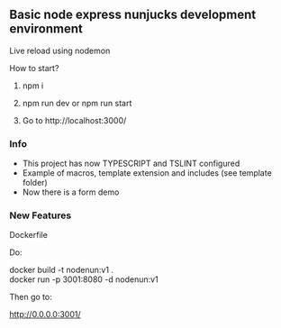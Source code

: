 
## Basic node express nunjucks development environment

Live reload using nodemon

How to start? 
1. npm i 

2. npm run dev or npm run start

3. Go to http://localhost:3000/

### Info
- This project has now TYPESCRIPT and TSLINT configured
- Example of macros, template extension and includes (see template folder)
- Now there is a form demo 

### New Features
Dockerfile 

Do:

docker build -t nodenun:v1 .  
docker run -p 3001:8080 -d nodenun:v1

Then go to:

http://0.0.0.0:3001/
